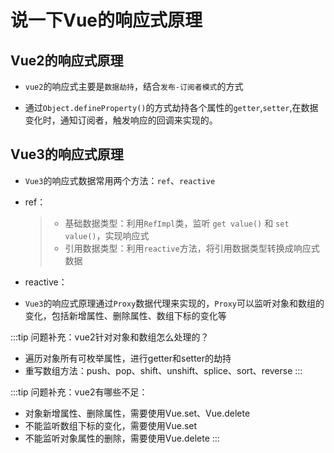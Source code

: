 # 说一下Vue的响应式原理

## Vue2的响应式原理


- `vue2`的响应式主要是`数据劫持`，结合`发布-订阅者模式`的方式

- 通过`Object.defineProperty()`的方式劫持各个属性的`getter`,`setter`,在数据变化时，通知订阅者，触发响应的回调来实现的。


## Vue3的响应式原理

- `Vue3`的响应式数据常用两个方法：`ref`、`reactive`

- ref：

    > - 基础数据类型：利用`RefImpl`类，监听 `get value()` 和 `set value()`，实现响应式
    > - 引用数据类型：利用`reactive`方法，将引用数据类型转换成响应式数据

- reactive：

- `Vue3`的响应式原理通过`Proxy`数据代理来实现的，`Proxy`可以监听对象和数组的变化，包括新增属性、删除属性、数组下标的变化等


:::tip 问题补充：vue2针对对象和数组怎么处理的？
- 遍历对象所有可枚举属性，进行getter和setter的劫持
- 重写数组方法：push、pop、shift、unshift、splice、sort、reverse
:::

:::tip 问题补充：vue2有哪些不足：
- 对象新增属性、删除属性，需要使用Vue.set、Vue.delete
- 不能监听数组下标的变化，需要使用Vue.set
- 不能监听对象属性的删除，需要使用Vue.delete
:::